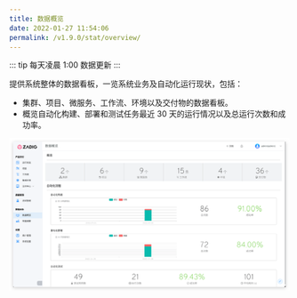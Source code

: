 ```yaml
---
title: 数据概览
date: 2022-01-27 11:54:06
permalink: /v1.9.0/stat/overview/
---
```

::: tip
每天凌晨 1:00 数据更新
:::

提供系统整体的数据看板，一览系统业务及自动化运行现状，包括：

- 集群、项目、微服务、工作流、环境以及交付物的数据看板。
- 概览自动化构建、部署和测试任务最近 30 天的运行情况以及总运行次数和成功率。

![数据概览](./_images/overview.png)

